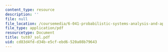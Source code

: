 ```yaml
---
content_type: resource
description: ''
file: null
file_location: /coursemedia/6-041-probabilistic-systems-analysis-and-applied-probability-spring-2006/cd83d4fdd34be5cfebd6520a08b79643_tut07_sol.pdf
file_type: application/pdf
resourcetype: Document
title: tut07_sol.pdf
uid: cd83d4fd-d34b-e5cf-ebd6-520a08b79643
---
```

